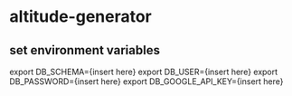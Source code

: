 # altitude-generator

## set environment variables
export DB_SCHEMA={insert here}
export DB_USER={insert here}
export DB_PASSWORD={insert here}
export DB_GOOGLE_API_KEY={insert here}
